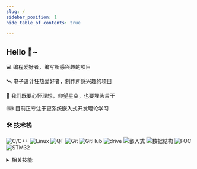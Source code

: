 ```yaml
---
slug: /
sidebar_position: 1
hide_table_of_contents: true

---
```



## Hello 👋~

💻 编程爱好者，编写所感兴趣的项目

🛰️ 电子设计狂热爱好者，制作所感兴趣的项目

🦾 我们既要心怀理想，仰望星空，也要埋头苦干

⌨ 目前正专注于更系统嵌入式开发理论学习

### 🛠 技术栈
![C/C++](https://img.shields.io/badge/-C%2FC%2B%2B-blue)
![Linux](https://img.shields.io/badge/-%F0%9F%96%B1Linux-red)
![QT](https://img.shields.io/badge/-%F0%9F%92%BFQT-bleak)
![Git](https://img.shields.io/badge/-Git-333333?style=flat-square&logo=git)
![GitHub](https://img.shields.io/badge/-GitHub-333333?style=flat-square&logo=github)
![drive](https://img.shields.io/badge/-%F0%9F%93%A1drive-blue)
![嵌入式](https://img.shields.io/badge/-%E2%9A%92%E5%B5%8C%E5%85%A5%E5%BC%8F-blue)
![数据结构](https://img.shields.io/badge/-%F0%9F%8E%93%E6%95%B0%E6%8D%AE%E7%BB%93%E6%9E%84-blue)
![FOC](https://img.shields.io/badge/-%F0%9F%9A%9CFOC-blue)
![STM32](https://img.shields.io/badge/-%F0%9F%9A%81STM32-blue)

<details>
  <summary>相关技能</summary>
  <div>
    <div>
       - 熟悉运用C语言，有较好的工程目录管理能力，具有不错的代码品味。<br/>
       - 熟悉运用UART、IIC、SPI、CAN、USB通信协议。<br/>
       - 熟悉运用keil、Vscode、Clion、STM32CubeIDE编程软件的使用。<br/>
       - 熟悉运用Altium Designer、立创EDA专业版、Multisim 14.0软件的使用。<br/>
       - 熟悉运用STM32单片机开发。<br/>
       - 了解Linux系统的使用。<br/>
    </div>
  </div>
</details>
